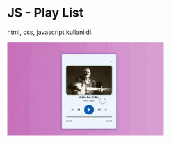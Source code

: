 <h1> JS - Play List </h1>

<p>html, css, javascript kullanildi.</p>

<img src="assets/WhatsApp GIF 2024-04-01 at 17.12.51.gif"/>
